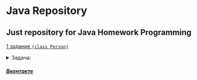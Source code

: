 # Java Repository
## Just repository for Java Homework Programming

[1 задание `(class Person)`](https://github.com/europeec/java-rep/blob/master/homework/src/First.java)

<details>
  <summary>Задача:</summary>
    - Привет
    - ок?
</details>


##### [Вконтакте](https://vk.com/urtomorrow) 

